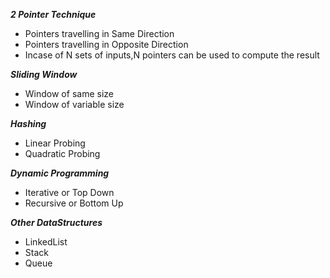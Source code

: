 ***2 Pointer Technique***

- Pointers travelling in Same Direction
- Pointers travelling in Opposite Direction
- Incase of N sets of inputs,N pointers can be used to compute the result

***Sliding Window***

- Window of same size
- Window of variable size

***Hashing***
- Linear Probing
- Quadratic Probing

***Dynamic Programming***
- Iterative or Top Down
- Recursive or Bottom Up

***Other DataStructures***
- LinkedList
- Stack
- Queue

